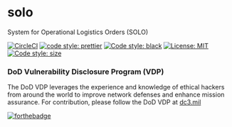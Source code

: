 # solo
System for Operational Logistics Orders (SOLO)

[![CircleCI](https://circleci.com/gh/deptofdefense/solo.svg?style=svg)](https://circleci.com/gh/deptofdefense/solo)
[![code style: prettier](https://img.shields.io/badge/code_style-prettier-ff69b4.svg?style=flat-square)](https://github.com/prettier/prettier)
[![Code style: black](https://img.shields.io/badge/code%20style-black-000000.svg)](https://github.com/psf/black)
[![License: MIT](https://img.shields.io/badge/License-MIT-yellow.svg)](https://opensource.org/licenses/MIT)
[![Code style: size](https://img.shields.io/github/repo-size/deptofdefense/solo)](https://img.shields.io/github/repo-size/deptofdefense/solo)

### DoD Vulnerability Disclosure Program (VDP)
The DoD VDP leverages the experience and knowledge of ethical hackers
from around the world to improve network defenses and enhance mission
assurance. For contribution, please follow the DoD VDP at [dc3.mil](https://www.dc3.mil/vulnerability-disclosure/)


[![forthebadge](https://forthebadge.com/images/badges/made-with-crayons.svg)](https://forthebadge.com)